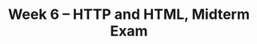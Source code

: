 ---
    title: Week 6 – HTTP and HTML, Midterm Exam
    weekNumber: 6
    days:
      - date: 2023-2-13
        events:
          "**LEC 15**{: .label .label-lecture } [Requests and Parsing HTML](resources/lectures/lec15/lec15.html)":
            "[Ch. 7.1-7.2](https://notes.dsc80.com/content/07/introduction.html)"
          "**Lab 5**{: .label .label-lab } **[Missing Values and Imputation (due 2/13)](https://github.com/dsc-courses/dsc80-2023-wi/blob/master/labs/05-missing-imputation/lab.ipynb)**":
      - date: 2023-2-15
        events:
          "**Exam**{: .label .label-exam } **Midterm Exam (in-person during lecture)**":
          "**DIS 5**{: .label .label-disc } Lab 5 Reflection (due 2/18)":
      - date: 2023-2-17
        events:
          "**LEC 16**{: .label .label-lecture } More Parsing Examples":
            "[Ch. 7.3](https://notes.dsc80.com/content/07/html.html)"
---